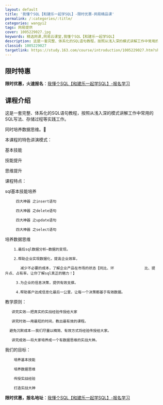 ```yaml
---
layout: default
title: '我懂个SQL【和建乐一起学SQL】-限时优惠-网易精品课'
permalink: /:categories/:title/
categories: wangyi2
tags: 网易提供
cover: 1005229027.jpg
keywords: 精选网课,网易云课堂,我懂个SQL【和建乐一起学SQL】
description: 这是一套完整、体系化的SQL语句教程，按照从浅入深的模式讲解工作中常用的SQL写法、存储过程等实践工作。同时培养数据思维
classid: 1005229027
targetlink: https://study.163.com/course/introduction/1005229027.htm?share=1&shareId=1025206652&utm_campaign=share&utm_medium=iphoneShare&utm_source=&utm_u=1025206652
---
```


## 限时特惠

**限时优惠，火速报名**：[我懂个SQL【和建乐一起学SQL】-报名学习](https://study.163.com/course/introduction/1005229027.htm?share=1&shareId=1025206652&utm_campaign=share&utm_medium=iphoneShare&utm_source=&utm_u=1025206652)

## 课程介绍

这是一套完整、体系化的SQL语句教程，按照从浅入深的模式讲解工作中常用的SQL写法、存储过程等实践工作。

同时培养数据思维。

本课程的特色讲演模式：

基本技能

技能提升

思维提升  

课程特点：

sql基本技能培养

         四大神器 之insert语句

         四大神器 之delete语句

         四大神器 之update语句

         四大神器 之select语句

培养数据思维

        1.最后sql数据分析—数据的变现。

        2.帮助企业实现数据化，提高企业效率，

           减少不必要的成本，了解企业产品在市场的状态【同比、环              比、提升点、占有率，让你了解sql真正的魅力！】

         3.为企业的信息决策，提供有效支撑。

         4.帮助客户达成信息化最后一公里，让每一个决策都基于有效数据。

教学原则：

       讲究实效——把真实的实战经验传授给大家

       讲究时效——用最短的时间，教出最有效的课程。

      避免沉默成本——我们尽量以精简、有效方式将经验传授给大家。

       讲究成效——将大家培养成一个有数据思维的实战大神。

我们的目标：

        培养基本技能

        培养数据思维

        传授实战经验

        打造实战大神

**限时优惠，报名地址**：[我懂个SQL【和建乐一起学SQL】-报名学习](https://study.163.com/course/introduction/1005229027.htm?share=1&shareId=1025206652&utm_campaign=share&utm_medium=iphoneShare&utm_source=&utm_u=1025206652)

